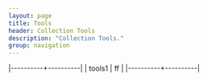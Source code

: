 ```yaml
---
layout: page
title: Tools
header: Collection Tools
description: "Collection Tools."
group: navigation
---
```

|----------+----------|
| tools1   |       ff |
|----------+----------|